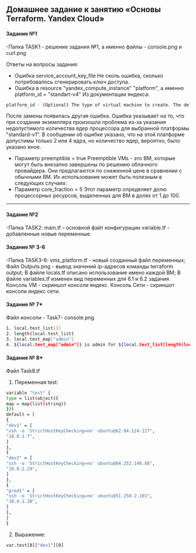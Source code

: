 ## Домашнее задание к занятию «Основы Terraform. Yandex Cloud»

#### Задание №1
-Папка TASK1 - решение задания №1, а именно файлы - console.png и curl.png

Ответы на вопросы задания:
- Ошибка service_account_key_file
Не сколь ошибка, сколько потребовалось сгенерировать ключ доступа.
- Ошибка в resource "yandex_compute_instance" "platform", а именно platform_id = "standart-v4"
Из документации яндекса:
```sh
platform_id - (Optional) The type of virtual machine to create. The default is 'standard-v1'.
```
После замены появилась другая ошибка. Ошибка указывает на то, что при создании экземпляра произошла проблема из-за указания недопустимого количества ядер процессора для выбранной платформы "standard-v1". В сообщении об ошибке указано, что на этой платформе допустимы только 2 или 4 ядра, но количество ядер, вероятно, было указано иное.
- Параметр preemptible = true
Preemptible VMs - это ВМ, которые могут быть внезапно завершены по решению облачного провайдера. Они предлагаются по сниженной цене в сравнении с обычными ВМ. Их использование может быть полезным в следующих случаях:
- Параметр core_fraction = 5
Этот параметр определяет долю процессорных ресурсов, выделенных для ВМ в долях от 1 до 100.
___

#### Задание №2
-Папка TASK2:
main.tf - основной файт конфигурации
variable.tf - добавленные новые переменные.
#### Задание № 3-6
-Папка TASK3-6:
vms_platform.tf - новый созданный файл переменных;
Файл Outputs.png  - вывод значений ip-адресов команды terraform output;
В файле locals.tf  описано использование имено каждой ВМ;
В файле variables.tf изменен вид переменных для 6.1 и 6.2 задания
Консоль VM - скриншот консоли яндекс.
Консоль Сети - скриншот консоли яндекс сети.
#### Задание № 7*
Файл консоли - Task7- console.png
```sh 
1. local.test_list[1]
2. length(local.test_list)
3. local.test_map["admin"]
4. ${local.test_map["admin"]} is admin for ${local.test_list[length(local.test_list) - 1]} server based on OS ${local.servers[local.test_list[length(local.test_list) - 1]].image} with ${local.servers[local.test_list[length(local.test_list) - 1]].cpu} vcpu, ${local.servers[local.test_list[length(local.test_list) - 1]].ram} ram and ${length(local.servers[local.test_list[length(local.test_list) - 1]].disks)} virtual disks
```


#### Задание № 8*
Файл Task8.tf
1. Переменная test:
```sh
variable "test" {
type = list(object({
map = map(list(string))
}))
default = [
{
"dev1" = [
"ssh -o 'StrictHostKeyChecking=no' ubuntu@62.84.124.117",
"10.0.1.7",
]
},
{
"dev2" = [
"ssh -o 'StrictHostKeyChecking=no' ubuntu@84.252.140.88",
"10.0.2.29",
]
},
{
"prod1" = [
"ssh -o 'StrictHostKeyChecking=no' ubuntu@51.250.2.101",
"10.0.1.30",
]
},
]
}
```
2. Выражение:
```sh
var.test[0]["dev1"][0]
```
